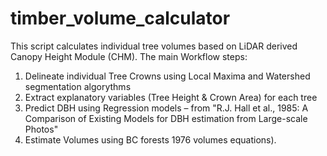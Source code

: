 # timber_volume_calculator
This script calculates individual tree volumes based on LiDAR derived Canopy Height Module (CHM).
The main Workflow steps:
1) Delineate individual Tree Crowns using Local Maxima and Watershed segmentation algorythms
2) Extract explanatory variables (Tree Height & Crown Area) for each tree
3) Predict DBH using Regression models – from "R.J. Hall et al., 1985: A Comparison of Existing Models for DBH estimation from Large-scale Photos"
4) Estimate Volumes using BC forests 1976 volumes equations).
